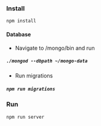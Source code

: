 ### Install

`npm install`

#### Database

- Navigate to /mongo/bin and run
##### `./mongod --dbpath ~/mongo-data`

- Run migrations
##### `npm run migrations`

### Run
`npm run server`


